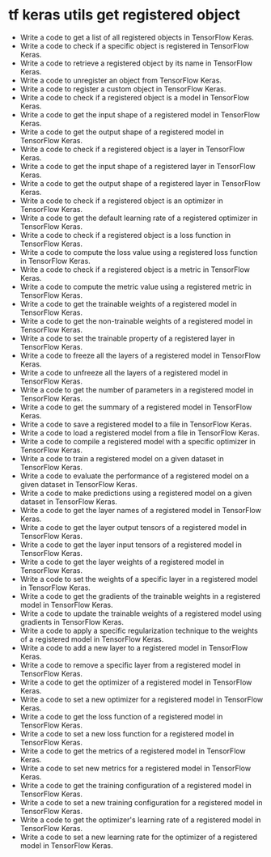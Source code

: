 # tf keras utils get registered object

- Write a code to get a list of all registered objects in TensorFlow Keras.
- Write a code to check if a specific object is registered in TensorFlow Keras.
- Write a code to retrieve a registered object by its name in TensorFlow Keras.
- Write a code to unregister an object from TensorFlow Keras.
- Write a code to register a custom object in TensorFlow Keras.
- Write a code to check if a registered object is a model in TensorFlow Keras.
- Write a code to get the input shape of a registered model in TensorFlow Keras.
- Write a code to get the output shape of a registered model in TensorFlow Keras.
- Write a code to check if a registered object is a layer in TensorFlow Keras.
- Write a code to get the input shape of a registered layer in TensorFlow Keras.
- Write a code to get the output shape of a registered layer in TensorFlow Keras.
- Write a code to check if a registered object is an optimizer in TensorFlow Keras.
- Write a code to get the default learning rate of a registered optimizer in TensorFlow Keras.
- Write a code to check if a registered object is a loss function in TensorFlow Keras.
- Write a code to compute the loss value using a registered loss function in TensorFlow Keras.
- Write a code to check if a registered object is a metric in TensorFlow Keras.
- Write a code to compute the metric value using a registered metric in TensorFlow Keras.
- Write a code to get the trainable weights of a registered model in TensorFlow Keras.
- Write a code to get the non-trainable weights of a registered model in TensorFlow Keras.
- Write a code to set the trainable property of a registered layer in TensorFlow Keras.
- Write a code to freeze all the layers of a registered model in TensorFlow Keras.
- Write a code to unfreeze all the layers of a registered model in TensorFlow Keras.
- Write a code to get the number of parameters in a registered model in TensorFlow Keras.
- Write a code to get the summary of a registered model in TensorFlow Keras.
- Write a code to save a registered model to a file in TensorFlow Keras.
- Write a code to load a registered model from a file in TensorFlow Keras.
- Write a code to compile a registered model with a specific optimizer in TensorFlow Keras.
- Write a code to train a registered model on a given dataset in TensorFlow Keras.
- Write a code to evaluate the performance of a registered model on a given dataset in TensorFlow Keras.
- Write a code to make predictions using a registered model on a given dataset in TensorFlow Keras.
- Write a code to get the layer names of a registered model in TensorFlow Keras.
- Write a code to get the layer output tensors of a registered model in TensorFlow Keras.
- Write a code to get the layer input tensors of a registered model in TensorFlow Keras.
- Write a code to get the layer weights of a registered model in TensorFlow Keras.
- Write a code to set the weights of a specific layer in a registered model in TensorFlow Keras.
- Write a code to get the gradients of the trainable weights in a registered model in TensorFlow Keras.
- Write a code to update the trainable weights of a registered model using gradients in TensorFlow Keras.
- Write a code to apply a specific regularization technique to the weights of a registered model in TensorFlow Keras.
- Write a code to add a new layer to a registered model in TensorFlow Keras.
- Write a code to remove a specific layer from a registered model in TensorFlow Keras.
- Write a code to get the optimizer of a registered model in TensorFlow Keras.
- Write a code to set a new optimizer for a registered model in TensorFlow Keras.
- Write a code to get the loss function of a registered model in TensorFlow Keras.
- Write a code to set a new loss function for a registered model in TensorFlow Keras.
- Write a code to get the metrics of a registered model in TensorFlow Keras.
- Write a code to set new metrics for a registered model in TensorFlow Keras.
- Write a code to get the training configuration of a registered model in TensorFlow Keras.
- Write a code to set a new training configuration for a registered model in TensorFlow Keras.
- Write a code to get the optimizer's learning rate of a registered model in TensorFlow Keras.
- Write a code to set a new learning rate for the optimizer of a registered model in TensorFlow Keras.